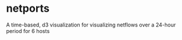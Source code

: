 # netports
A time-based, d3 visualization for visualizing netflows over a 24-hour period for 6 hosts
